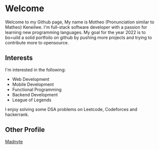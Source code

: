 # Welcome

Welcome to my Github page, My name is Motheo (Pronunciation similar to Matheo) Keneilwe. I'm full-stack software developer with a passion for learning new programming languages. My goal for the year 2022 is to bo=uild a solid portfoilo on github by pushing more projects and trying to contribute more to opensource.

## Interests

I'm interested in the following:

- Web Development
- Mobile Development
- Functional Programming
- Backend Development
- League of Legends

I enjoy solving some DSA problems on Leetcode, Codeforces and hackerrank.

## Other Profile
[Madnyte](http://github.com/madnyte)
